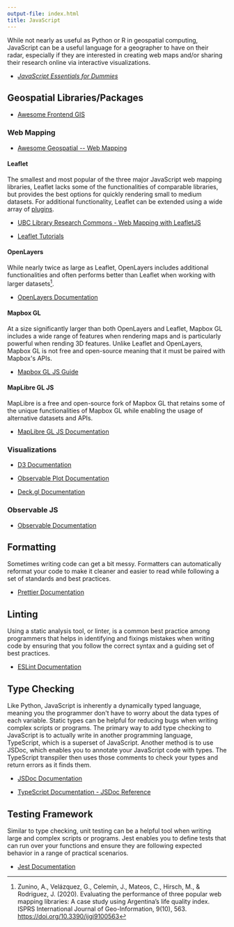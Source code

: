 ```yaml
---
output-file: index.html
title: JavaScript
---
```


While not nearly as useful as Python or R in geospatial computing, JavaScript
can be a useful language for a geographer to have on their radar, especially if
they are interested in creating web maps and/or sharing their research online
via interactive visualizations.

- _[JavaScript Essentials for Dummies](https://learning.oreilly.com/library/view/javascript-essentials-for/9781394263219/)_

## Geospatial Libraries/Packages

- [Awesome Frontend GIS](https://github.com/joewdavies/awesome-frontend-gis)

### Web Mapping

- [Awesome Geospatial -- Web Mapping](https://github.com/sacridini/Awesome-Geospatial#web-map-development)

#### Leaflet

The smallest and most popular of the three major JavaScript web mapping
libraries, Leaflet lacks some of the functionalities of comparable libraries,
but provides the best options for quickly rendering small to medium datasets.
For additional functionality, Leaflet can be extended using a wide array of
[plugins](https://leafletjs.com/plugins.html).

- [UBC Library Research Commons - Web Mapping with LeafletJS](https://ubc-library-rc.github.io/gis-intro-leaflet/)

- [Leaflet Tutorials](https://leafletjs.com/examples.html)

#### OpenLayers

While nearly twice as large as Leaflet, OpenLayers includes additional
functionalities and often performs better than Leaflet when working with larger
datasets[^1].

- [OpenLayers Documentation](https://openlayers.org/doc/)

#### Mapbox GL

At a size significantly larger than both OpenLayers and Leaflet, Mapbox GL
includes a wide range of features when rendering maps and is particularly
powerful when rending 3D features. Unlike Leaflet and OpenLayers, Mapbox GL is
not free and open-source meaning that it must be paired with Mapbox's APIs.

- [Mapbox GL JS Guide](https://docs.mapbox.com/mapbox-gl-js/guides/)

#### MapLibre GL JS

MapLibre is a free and open-source fork of Mapbox GL that retains some of the
unique functionalities of Mapbox GL while enabling the usage of alternative
datasets and APIs.

- [MapLibre GL JS Documentation](https://maplibre.org/maplibre-gl-js/docs/)

### Visualizations

- [D3 Documentation](https://github.com/d3/d3/wiki)

- [Observable Plot Documentation](https://observablehq.com/plot/getting-started)

- [Deck.gl Documentation](https://deck.gl/docs)

### Observable JS

- [Observable Documentation](https://observablehq.com/@observablehq/documentation?collection=@observablehq/documentation)

## Formatting

Sometimes writing code can get a bit messy. Formatters can automatically
reformat your code to make it cleaner and easier to read while following a set
of standards and best practices.

- [Prettier Documentation](https://prettier.io/docs/en/index.html)

## Linting

Using a static analysis tool, or linter, is a common best practice among
programmers that helps in identifying and fixings mistakes when writing code by
ensuring that you follow the correct syntax and a guiding set of best practices.

- [ESLint Documentation](https://eslint.org/docs/latest/)

## Type Checking

Like Python, JavaScript is inherently a dynamically typed language, meaning you
the programmer don't have to worry about the data types of each variable. Static
types can be helpful for reducing bugs when writing complex scripts or programs.
The primary way to add type checking to JavaScript is to actually write in
another programming language, TypeScript, which is a superset of JavaScript.
Another method is to use JSDoc, which enables you to annotate your JavaScript
code with types. The TypeScript transpiler then uses those comments to check
your types and return errors as it finds them.

- [JSDoc Documentation](https://jsdoc.app/)

- [TypeScript Documentation - JSDoc Reference](https://www.typescriptlang.org/docs/handbook/jsdoc-supported-types.html?)

## Testing Framework

Similar to type checking, unit testing can be a helpful tool when writing large
and complex scripts or programs. Jest enables you to define tests that can run
over your functions and ensure they are following expected behavior in a range
of practical scenarios.

- [Jest Documentation](https://jestjs.io/docs/getting-started)

[^1]:
    Zunino, A., Velázquez, G., Celemín, J., Mateos, C., Hirsch, M., & Rodriguez,
    J. (2020). Evaluating the performance of three popular web mapping
    libraries: A case study using Argentina’s life quality index. ISPRS
    International Journal of Geo-Information, 9(10), 563.
    <https://doi.org/10.3390/ijgi9100563>
